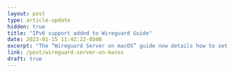 ```yaml
---
layout: post
type: article-update
hidden: true
title: "IPv6 support added to Wireguard Guide"
date: 2023-01-15 11:42:22-0500
excerpt: "The “Wireguard Server on macOS” guide now details how to set up a server supporting both IPv4 &amp; IPv6 connections."
link: /post/wireguard-server-on-macos
draft: true
---
```

